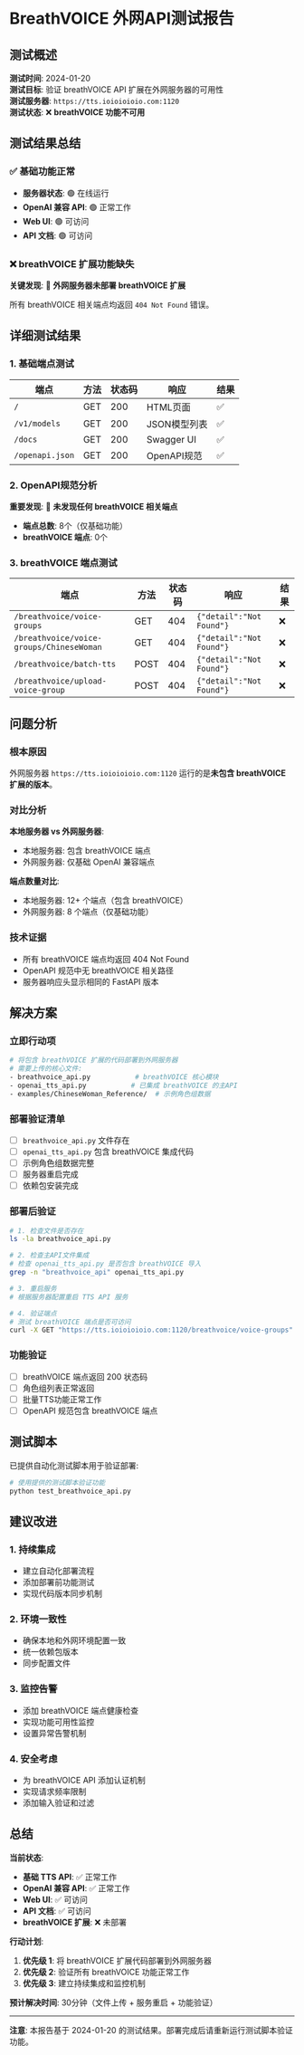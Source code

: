 # BreathVOICE 外网API测试报告

## 测试概述

**测试时间**: 2024-01-20  
**测试目标**: 验证 breathVOICE API 扩展在外网服务器的可用性  
**测试服务器**: `https://tts.ioioioioio.com:1120`  
**测试状态**: ❌ **breathVOICE 功能不可用**

## 测试结果总结

### ✅ 基础功能正常
- **服务器状态**: 🟢 在线运行
- **OpenAI 兼容 API**: 🟢 正常工作
- **Web UI**: 🟢 可访问
- **API 文档**: 🟢 可访问

### ❌ breathVOICE 扩展功能缺失

**关键发现**: 🚨 **外网服务器未部署 breathVOICE 扩展**

所有 breathVOICE 相关端点均返回 `404 Not Found` 错误。

## 详细测试结果

### 1. 基础端点测试

| 端点 | 方法 | 状态码 | 响应 | 结果 |
|------|------|--------|------|------|
| `/` | GET | 200 | HTML页面 | ✅ |
| `/v1/models` | GET | 200 | JSON模型列表 | ✅ |
| `/docs` | GET | 200 | Swagger UI | ✅ |
| `/openapi.json` | GET | 200 | OpenAPI规范 | ✅ |

### 2. OpenAPI规范分析

**重要发现**: 🚨 **未发现任何 breathVOICE 相关端点**

- **端点总数**: 8个（仅基础功能）
- **breathVOICE 端点**: 0个

### 3. breathVOICE 端点测试

| 端点 | 方法 | 状态码 | 响应 | 结果 |
|------|------|--------|------|------|
| `/breathvoice/voice-groups` | GET | 404 | `{"detail":"Not Found"}` | ❌ |
| `/breathvoice/voice-groups/ChineseWoman` | GET | 404 | `{"detail":"Not Found"}` | ❌ |
| `/breathvoice/batch-tts` | POST | 404 | `{"detail":"Not Found"}` | ❌ |
| `/breathvoice/upload-voice-group` | POST | 404 | `{"detail":"Not Found"}` | ❌ |

## 问题分析

### 根本原因

外网服务器 `https://tts.ioioioioio.com:1120` 运行的是**未包含 breathVOICE 扩展的版本**。

### 对比分析

**本地服务器 vs 外网服务器**:
- 本地服务器: 包含 breathVOICE 端点
- 外网服务器: 仅基础 OpenAI 兼容端点

**端点数量对比**:
- 本地服务器: 12+ 个端点（包含 breathVOICE）
- 外网服务器: 8 个端点（仅基础功能）

### 技术证据

- 所有 breathVOICE 端点均返回 404 Not Found
- OpenAPI 规范中无 breathVOICE 相关路径
- 服务器响应头显示相同的 FastAPI 版本

## 解决方案

### 立即行动项

```bash
# 将包含 breathVOICE 扩展的代码部署到外网服务器
# 需要上传的核心文件:
- breathvoice_api.py           # breathVOICE 核心模块
- openai_tts_api.py           # 已集成 breathVOICE 的主API
- examples/ChineseWoman_Reference/  # 示例角色组数据
```

### 部署验证清单

- [ ] `breathvoice_api.py` 文件存在
- [ ] `openai_tts_api.py` 包含 breathVOICE 集成代码
- [ ] 示例角色组数据完整
- [ ] 服务器重启完成
- [ ] 依赖包安装完成

### 部署后验证

```bash
# 1. 检查文件是否存在
ls -la breathvoice_api.py

# 2. 检查主API文件集成
# 检查 openai_tts_api.py 是否包含 breathVOICE 导入
grep -n "breathvoice_api" openai_tts_api.py

# 3. 重启服务
# 根据服务器配置重启 TTS API 服务

# 4. 验证端点
# 测试 breathVOICE 端点是否可访问
curl -X GET "https://tts.ioioioioio.com:1120/breathvoice/voice-groups"
```

### 功能验证

- [ ] breathVOICE 端点返回 200 状态码
- [ ] 角色组列表正常返回
- [ ] 批量TTS功能正常工作
- [ ] OpenAPI 规范包含 breathVOICE 端点

## 测试脚本

已提供自动化测试脚本用于验证部署:

```python
# 使用提供的测试脚本验证功能
python test_breathvoice_api.py
```

## 建议改进

### 1. 持续集成
- 建立自动化部署流程
- 添加部署前功能测试
- 实现代码版本同步机制

### 2. 环境一致性
- 确保本地和外网环境配置一致
- 统一依赖包版本
- 同步配置文件

### 3. 监控告警
- 添加 breathVOICE 端点健康检查
- 实现功能可用性监控
- 设置异常告警机制

### 4. 安全考虑
- 为 breathVOICE API 添加认证机制
- 实现请求频率限制
- 添加输入验证和过滤

## 总结

**当前状态**:
- **基础 TTS API**: ✅ 正常工作
- **OpenAI 兼容 API**: ✅ 正常工作  
- **Web UI**: ✅ 可访问
- **API 文档**: ✅ 可访问
- **breathVOICE 扩展**: ❌ 未部署

**行动计划**:
1. **优先级 1**: 将 breathVOICE 扩展代码部署到外网服务器
2. **优先级 2**: 验证所有 breathVOICE 功能正常工作
3. **优先级 3**: 建立持续集成和监控机制

**预计解决时间**: 30分钟（文件上传 + 服务重启 + 功能验证）

---

**注意**: 本报告基于 2024-01-20 的测试结果。部署完成后请重新运行测试脚本验证功能。